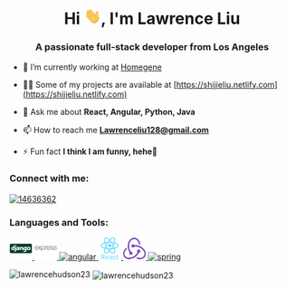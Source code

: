 <h1 align="center">Hi <img src="wave.gif" alt="Wave Emoji"  width="30px" />, I'm Lawrence Liu</h1>
<h3 align="center">A passionate full-stack developer from Los Angeles</h3>

- 🌱 I’m currently working at [Homegene](https://www.homegene.space)

- 👨‍💻 Some of my projects are available at [https://shijieliu.netlify.com](https://shijieliu.netlify.com)

- 💬 Ask me about **React, Angular, Python, Java**

- 📫 How to reach me **Lawrenceliu128@gmail.com**

- ⚡ Fun fact **I think I am funny, hehe🌚**

<h3 align="left">Connect with me:</h3>
<p align="left">
<a href="https://stackoverflow.com/users/14636362" target="blank"><img align="center" src="https://cdn.jsdelivr.net/npm/simple-icons@3.0.1/icons/stackoverflow.svg" alt="14636362" height="30" width="40" /></a>
</p>

<h3 align="left">Languages and Tools:</h3>
<p align="left"> <a href="https://www.djangoproject.com/" target="_blank"> <img src="https://raw.githubusercontent.com/devicons/devicon/master/icons/django/django-original.svg" alt="django" width="40" height="40"/> </a> <a href="https://expressjs.com" target="_blank"> <img src="https://raw.githubusercontent.com/devicons/devicon/master/icons/express/express-original-wordmark.svg" alt="express" width="40" height="40"/> </a> <a href="https://angular.io" target="_blank"> <img src="https://angular.io/assets/images/logos/angular/angular.svg" alt="angular" width="40" height="40"/> </a> <a href="https://reactjs.org/" target="_blank"> <img src="https://raw.githubusercontent.com/devicons/devicon/master/icons/react/react-original-wordmark.svg" alt="react" width="40" height="40"/> </a> <a href="https://redux.js.org" target="_blank"> <img src="https://raw.githubusercontent.com/devicons/devicon/master/icons/redux/redux-original.svg" alt="redux" width="40" height="40"/> </a> <a href="https://spring.io/" target="_blank"> <img src="https://www.vectorlogo.zone/logos/springio/springio-icon.svg" alt="spring" width="40" height="40"/> </a> </p>

<p><img align="left" src="https://github-readme-stats.vercel.app/api/top-langs?username=lawrencehudson23&show_icons=true&locale=en&layout=compact" alt="lawrencehudson23" /></p>

<p>&nbsp;<img align="center" src="https://github-readme-stats.vercel.app/api?username=lawrencehudson23&show_icons=true&locale=en" alt="lawrencehudson23" /></p>
